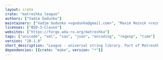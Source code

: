 ```yaml
---
layout: crate
crate: "matreshka_league"
authors: ["Vadim Godunko"]
maintainers: ["Vadim Godunko <vgodunko@gmail.com>", "Maxim Reznik <reznikmm@gmail.com>"]
licenses: ["BSD-3-Clause"]
websites: ["https://forge.ada-ru.org/matreshka"]
tags: ["unicode", "xml", "sax", "json", "encoding", "regexp", "time"]
version: "20.1.0"
short_description: "League - universal string library. Part of Matreshka framework"
dependencies: [{crate: "make", version: "*"}]
---
```



